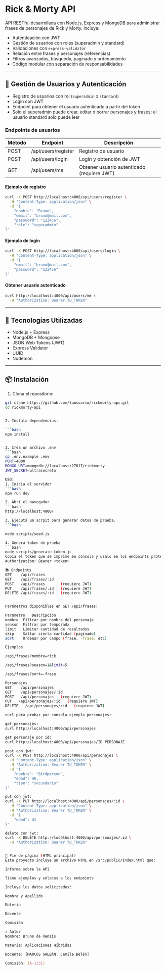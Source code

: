 # Rick & Morty API

API RESTful desarrollada con Node.js, Express y MongoDB para administrar frases de personajes de Rick y Morty. Incluye:

- Autenticación con JWT
- Gestión de usuarios con roles (superadmin y standard)
- Validaciones con `express-validator`
- Relación entre frases y personajes (referencias)
- Filtros avanzados, búsqueda, paginado y ordenamiento
- Código modular con separación de responsabilidades

---

## 👤 Gestión de Usuarios y Autenticación

- Registro de usuarios con rol (`superadmin` o `standard`)
- Login con JWT
- Endpoint para obtener el usuario autenticado a partir del token
- Solo el superadmin puede crear, editar o borrar personajes y frases; el usuario standard solo puede leer

### Endpoints de usuarios

| Método | Endpoint              | Descripción                                 |
|--------|-----------------------|---------------------------------------------|
| POST   | /api/users/register   | Registro de usuario                         |
| POST   | /api/users/login      | Login y obtención de JWT                    |
| GET    | /api/users/me         | Obtener usuario autenticado (requiere JWT)  |

#### Ejemplo de registro
```bash
curl -X POST http://localhost:4000/api/users/register \
  -H "Content-Type: application/json" \
  -d '{
    "nombre": "Bruno",
    "email": "bruno@mail.com",
    "password": "123456",
    "role": "superadmin"
}'
```

#### Ejemplo de login
```bash
curl -X POST http://localhost:4000/api/users/login \
  -H "Content-Type: application/json" \
  -d '{
    "email": "bruno@mail.com",
    "password": "123456"
}'
```

#### Obtener usuario autenticado
```bash
curl http://localhost:4000/api/users/me \
  -H "Authorization: Bearer TU_TOKEN"
```

---

## 🔧 Tecnologías Utilizadas

- Node.js + Express
- MongoDB + Mongoose
- JSON Web Tokens (JWT)
- Express Validator
- UUID
- Nodemon

---

## 📦 Instalación

1. Clona el repositorio:

```bash
git clone https://github.com/tuusuario/rickmorty-api.git
cd rickmorty-api


2. Instala dependencias:

```bash
npm install


3. Crea un archivo .env
```bash
cp .env.example .env
PORT=4000
MONGO_URI=mongodb://localhost:27017/rickmorty
JWT_SECRET=ultrasecreto

USO:
1. Inicia el servidor
```bash
npm run dev

2. Abrí el navegador
```bash
http://localhost:4000/

3. Ejecutá un scrpit para generar datos de prueba.
```bash

node scripts/seed.js

4. Generá token de prueba
```bash
node scripts/generate-token.js
Copia el token que se imprime en consola y usalo en los endpoints protegidos agregando este header:
Authorization: Bearer <token>

📚 Endpoints
GET    /api/frases
GET    /api/frases/:id
POST   /api/frases       (requiere JWT)
PUT    /api/frases/:id   (requiere JWT)
DELETE /api/frases/:id   (requiere JWT)


Parámetros disponibles en GET /api/frases:

Parámetro	Descripción
nombre	Filtrar por nombre del personaje
season	Filtrar por temporada
limit	Limitar cantidad de resultados
skip	Saltar cierta cantidad (paginado)
sort	Ordenar por campo (frase, -frase, etc)

Ejemplos:

/api/frases?nombre=rick

/api/frases?season=1&limit=5

/api/frases?sort=-frase

Personajes
GET    /api/personajes
GET    /api/personajes/:id
POST   /api/personajes   (requiere JWT)
PUT   /api/personajes/:id   (requiere JWT)
DELETE   /api/personajes/:id   (requiere JWT)

curl para probar por consola ejemplo personajes:

get personajes:
curl http://localhost:4000/api/personajes

get personaje por id:
curl http://localhost:4000/api/personajes/ID_PERSONAJE

post con jwt:
curl -X POST http://localhost:4000/api/personajes \
  -H "Content-Type: application/json" \
  -H "Authorization: Bearer TU_TOKEN" \
  -d '{
    "nombre": "Birdperson",
    "edad": 40,
    "tipo": "secundario"
}'

put con jwt:
curl -X PUT http://localhost:4000/api/personajes/:id \
  -H "Content-Type: application/json" \
  -H "Authorization: Bearer TU_TOKEN" \
  -d '{
    "edad": 41
}'

delete con jwt:
curl -X DELETE http://localhost:4000/api/personajes/:id \
  -H "Authorization: Bearer TU_TOKEN"


🧾 Pie de página (HTML principal)
Este proyecto incluye un archivo HTML en /src/public/index.html que:

Informa sobre la API

Tiene ejemplos y enlaces a los endpoints

Incluye los datos solicitados:

Nombre y Apellido

Materia

Docente

Comisión

✍️ Autor
Nombre: Bruno de Renzis

Materia: Aplicaciones Híbridas

Docente: [MARCOS GALBÁN, Camila Belén]

Comisión: [A-1331]

